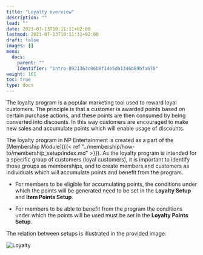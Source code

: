 ```yaml
---
title: "Loyalty overview"
description: ""
lead: ""
date: 2023-07-13T10:11:11+02:00
lastmod: 2023-07-13T10:11:11+02:00
draft: false
images: []
menu:
  docs:
    parent: ""
    identifier: "intro-8921363c06b8f14e5db1346b89bfa670"
weight: 161
toc: true
type: docs
---
```


The loyalty program is a popular marketing tool used to reward loyal customers. The principle is that a customer is awarded points based on certain purchase actions, and these points are then consumed by being converted into discounts. In this way customers are encouraged to make new sales and accumulate points which will enable usage of discounts.

The loyalty program in NP Entertainment is created as a part of the [Membership Module]({{< ref "../membership/how-to/membership_setup/index.md" >}}). As the loyalty program is intended for a specific group of customers (loyal customers), it is important to identify those groups as memberships, and to create members and customers as individuals which will accumulate points and benefit from the program. 

- For members to be eligible for accumulating points, the conditions under which the points will be generated need to be set in the **Loyalty Setup** and **Item Points Setup**. 

- For members to be able to benefit from the program the conditions under which the points will be used must be set in the **Loyalty Points Setup**. 

The relation between setups is illustrated in the provided image:

![Loyalty](Loyalty%20relations.png)
